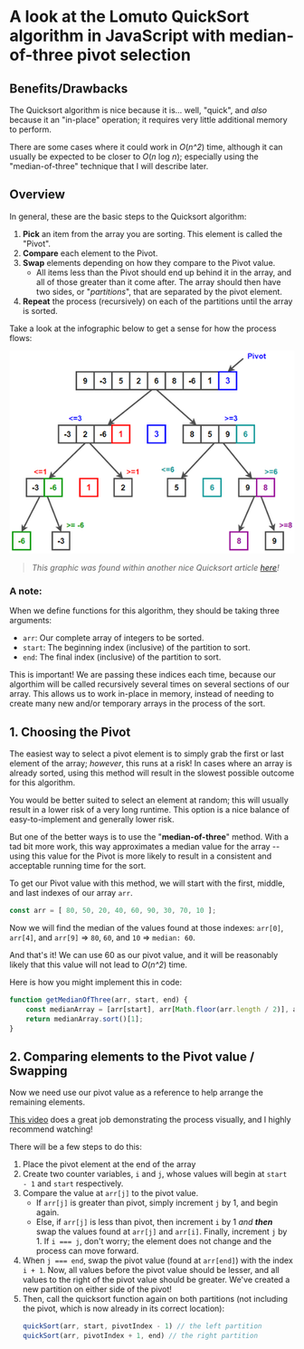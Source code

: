 # A look at the Lomuto QuickSort algorithm in JavaScript with median-of-three pivot selection

## Benefits/Drawbacks

The Quicksort algorithm is nice because it is... well, "quick", and *also* because it an "in-place" operation; it requires very little additional memory to perform.

There are some cases where it could work in *O*(*n^2*) time, although it can usually be expected to be closer to *O*(*n* log *n*); especially using the "median-of-three" technique that I will describe later.

## Overview

In general, these are the basic steps to the Quicksort algorithm:

1. **Pick** an item from the array you are sorting. This element is called the "Pivot".
1. **Compare** each element to the Pivot.
1. **Swap** elements depending on how they compare to the Pivot value.
    * All items less than the Pivot should end up behind it in the array, and all of those greater than it come after. The array should then have two sides, or "*partitions*", that are separated by the pivot element.
1. **Repeat** the process (recursively) on each of the partitions until the array is sorted.

Take a look at the infographic below to get a sense for how the process flows:

![](Quicksort.png)
> *This graphic was found within another nice Quicksort article [here](https://www.techiedelight.com/quicksort/)!*


### A note:

When we define functions for this algorithm, they should be taking three arguments:
* `arr`: Our complete array of integers to be sorted.
* `start`: The beginning index (inclusive) of the partition to sort.
* `end`: The final index (inclusive) of the partition to sort.

This is important! We are passing these indices each time, because our algorthim will be called recursively several times on several sections of our array. This allows us to work in-place in memory, instead of needing to create many new and/or temporary arrays in the process of the sort.

## 1. Choosing the Pivot

The easiest way to select a pivot element is to simply grab the first or last element of the array; *however*, this runs at a risk! In cases where an array is already sorted, using this method will result in the slowest possible outcome for this algorithm.

You would be better suited to select an element at random; this will usually result in a lower risk of a very long runtime. This option is a nice balance of easy-to-implement and generally lower risk.

But one of the better ways is to use the "**median-of-three**" method. With a tad bit more work, this way approximates a median value for the array -- using this value for the Pivot is more likely to result in a consistent and acceptable running time for the sort.

To get our Pivot value with this method, we will start with the first, middle, and last indexes of our array `arr`.

```javascript
const arr = [ 80, 50, 20, 40, 60, 90, 30, 70, 10 ];
```

Now we will find the median of the values found at those indexes: `arr[0]`, `arr[4]`, and `arr[9]` => `80`, `60`, and `10` => `median: 60`.

And that's it! We can use 60 as our pivot value, and it will be reasonably likely that this value will not lead to *O*(*n^2*) time.

Here is how you might implement this in code:
```javascript
function getMedianOfThree(arr, start, end) {
    const medianArray = [arr[start], arr[Math.floor(arr.length / 2)], arr[end]];
    return medianArray.sort()[1];
}
```


## 2. Comparing elements to the Pivot value / Swapping

Now we need use our pivot value as a reference to help arrange the remaining elements.

[This video](https://www.youtube.com/watch?v=MZaf_9IZCrc) does a great job demonstrating the process visually, and I highly recommend watching!

There will be a few steps to do this:

1. Place the pivot element at the end of the array
1. Create two counter variables, `i` and `j`, whose values will begin at `start - 1` and `start` respectively.
1. Compare the value at `arr[j]` to the pivot value.
    * If `arr[j]` is greater than pivot, simply increment `j` by 1, and begin again.
    * Else, if `arr[j]` is less than pivot, then increment `i` by 1 *and **then*** swap the values found at `arr[j]` and `arr[i]`. Finally, increment `j` by 1. If `i === j`, don't worry; the element does not change and the process can move forward.
1. When `j === end`, swap the pivot value (found at `arr[end]`) with the index `i + 1`. Now, all values before the pivot value should be lesser, and all values to the right of the pivot value should be greater. We've created a new partition on either side of the pivot!
1. Then, call the quicksort function again on both partitions (not including the pivot, which is now already in its correct location):
    ```javascript
    quickSort(arr, start, pivotIndex - 1) // the left partition
    quickSort(arr, pivotIndex + 1, end) // the right partition
    ```
